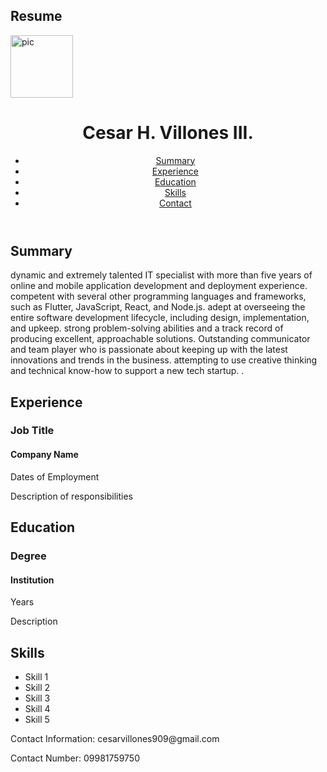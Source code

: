 <!DOCTYPE html>
<html lang="en">
<head>
    <meta charset="UTF-8">
    <meta name="viewport" content="width=device-width, initial-scale=1.0">
    <h2>Resume</h2>
    <link rel="stylesheet" href="styles.css">
    <img src="https://scontent.xx.fbcdn.net/v/t1.15752-9/356180849_154847787601272_2194212827118757950_n.jpg?stp=dst-jpg_p320x320&_nc_cat=111&ccb=1-7&_nc_sid=5f2048&_nc_eui2=AeEOw8Er6lMUAw9w96Tq5pV-XpPcZDi7S0Rek9xkOLtLRGPFXDSIjpc6HDgoWyDN7IRyTCf7IMxjCfS0OBrF8EMB&_nc_ohc=RWSHTSaf23gQ7kNvgGSUaej&_nc_ad=z-m&_nc_cid=0&_nc_ht=scontent.xx&oh=03_Q7cD1QGUOJ_AomARe0ybHjB7zlvGVke5XU6WV8qwY0Tbie0wew&oe=6672225E" alt="pic" width="100 height="200">

</head>
<body>
    <header>
        <h1>Cesar H. Villones III.</h1>
 <nav>
            <ul>
                <li><a href="#summary">Summary</a></li>
                <li><a href="#experience">Experience</a></li>
                <li><a href="#education">Education</a></li>
                <li><a href="#skills">Skills</a></li>
                <li><a href="#contact">Contact</a></li>
            </ul>
        </nav>
    </header>
    <main>
        <section id="summary">
            <h2>Summary</h2>
            <p>dynamic and extremely talented IT specialist with more than five years of online and mobile application development and deployment experience. competent with several other programming languages and frameworks, such as Flutter, JavaScript, React, and Node.js. adept at overseeing the entire software development lifecycle, including design, implementation, and upkeep. strong problem-solving abilities and a track record of producing excellent, approachable solutions. Outstanding communicator and team player who is passionate about keeping up with the latest innovations and trends in the business. attempting to use creative thinking and technical know-how to support a new tech startup. .</p>
        </section>
        <section id="experience">
            <h2>Experience</h2>
            <div class="experience-item">
                <h3>Job Title</h3>
                <h4>Company Name</h4>
                <p>Dates of Employment</p>
                <p>Description of responsibilities</p>
            </div>
            <!-- Add more experience items as needed -->
        </section>
        <section id="education">
            <h2>Education</h2>
            <div class="education-item">
                <h3>Degree</h3>
                <h4>Institution</h4>
                <p>Years</p>
                <p>Description</p>
            </div>
            <!-- Add more education items as needed -->
        </section>
        <section id="skills">
            <h2>Skills</h2>
            <ul>
                <li>Skill 1</li>
                <li>Skill 2</li>
                <li>Skill 3</li>
                <li>Skill 4</li>
                <li>Skill 5</li>
            </ul>
        </section>
    </main>
    <footer>
        <p>Contact Information: cesarvillones909@gmail.com</p>
        <p>Contact Number: 09981759750</p>
    </footer>
</body>
</html>
